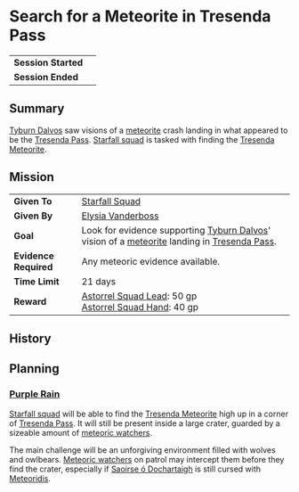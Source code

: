 # Search for a Meteorite in Tresenda Pass

|||
| --- | --- |
| **Session Started** | | storyline.2
| **Session Ended** | |

## Summary

[Tyburn Dalvos](../../characters/tyburn-dalvos.md) saw visions of a [meteorite](../../items/meteoric/meteorite.md) crash landing in what appeared to be the [Tresenda Pass](../../places/roads/tresenda-pass.md). [Starfall squad](../../organisations/astorrel/squads/starfall-squad.md) is tasked with finding the [Tresenda Meteorite](../../items/meteoric/meteorites/tresenda-meteorite.md).

## Mission

|||
| --- | --- |
| **Given To** | [Starfall Squad](../../organisations/astorrel/squads/starfall-squad.md) |
| **Given By** | [Elysia Vanderboss](../../characters/elysia-vanderboss.md) |
| **Goal** | Look for evidence supporting [Tyburn Dalvos](../../characters/tyburn-dalvos.md)' vision of a [meteorite](../../items/meteoric/meteorite.md) landing in [Tresenda Pass](../../places/roads/tresenda-pass.md). |
| **Evidence Required** | Any meteoric evidence available. |
| **Time Limit** | 21 days |
| **Reward** | [Astorrel Squad Lead](../../organisations/astorrel/ranks/astorrel-squad-lead.md): 50 gp<br>[Astorrel Squad Hand](../../organisations/astorrel/ranks/astorrel-squad-hand.md): 40 gp |

## History

## Planning

### [Purple Rain](../../campaigns/C1-purple-rain.md)

[Starfall squad](../../organisations/astorrel/squads/starfall-squad.md) will be able to find the [Tresenda Meteorite](../../items/meteoric/meteorites/tresenda-meteorite.md) high up in a corner of [Tresenda Pass](../../places/roads/tresenda-pass.md). It will still be present inside a large crater, guarded by a sizeable amount of [meteoric watchers](../../creatures/meteoric-watcher.md).

The main challenge will be an unforgiving environment filled with wolves and owlbears. [Meteoric watchers](../../creatures/meteoric-watcher.md) on patrol may intercept them before they find the crater, especially if [Saoirse ó Dochartaigh](../../characters/saoirse-o-dochartaigh.md) is still cursed with [Meteoridis](../../mechanics/roleplay/meteoridis.md).
